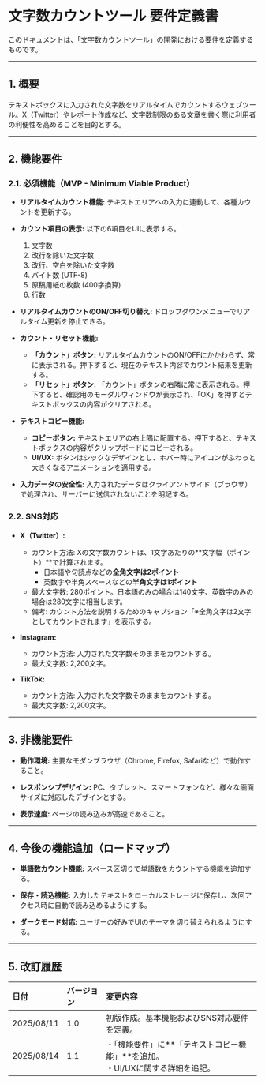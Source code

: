 # 文字数カウントツール 要件定義書

このドキュメントは、「文字数カウントツール」の開発における要件を定義するものです。

---

## 1. 概要

テキストボックスに入力された文字数をリアルタイムでカウントするウェブツール。X（Twitter）やレポート作成など、文字数制限のある文章を書く際に利用者の利便性を高めることを目的とする。

---

## 2. 機能要件

### 2.1. 必須機能（MVP - Minimum Viable Product）

* **リアルタイムカウント機能:** テキストエリアへの入力に連動して、各種カウントを更新する。

* **カウント項目の表示:** 以下の6項目をUIに表示する。
    1.  文字数
    2.  改行を除いた文字数
    3.  改行、空白を除いた文字数
    4.  バイト数 (UTF-8)
    5.  原稿用紙の枚数 (400字換算)
    6.  行数

* **リアルタイムカウントのON/OFF切り替え:** ドロップダウンメニューでリアルタイム更新を停止できる。

* **カウント・リセット機能:**
    * **「カウント」ボタン:** リアルタイムカウントのON/OFFにかかわらず、常に表示される。押下すると、現在のテキスト内容でカウント結果を更新する。
    * **「リセット」ボタン:** 「カウント」ボタンの右隣に常に表示される。押下すると、確認用のモーダルウィンドウが表示され、「OK」を押すとテキストボックスの内容がクリアされる。

* **テキストコピー機能:**
    * **コピーボタン:** テキストエリアの右上隅に配置する。押下すると、テキストボックスの内容がクリップボードにコピーされる。
    * **UI/UX:** ボタンはシックなデザインとし、ホバー時にアイコンがふわっと大きくなるアニメーションを適用する。

* **入力データの安全性:** 入力されたデータはクライアントサイド（ブラウザ）で処理され、サーバーに送信されないことを明記する。

### 2.2. SNS対応

* **X（Twitter）:**
    * カウント方法: Xの文字数カウントは、1文字あたりの**文字幅（ポイント）**で計算されます。
        * 日本語や句読点などの**全角文字は2ポイント**
        * 英数字や半角スペースなどの**半角文字は1ポイント**
    * 最大文字数: 280ポイント。日本語のみの場合は140文字、英数字のみの場合は280文字に相当します。
    * 備考: カウント方法を説明するためのキャプション「※全角文字は2文字としてカウントされます」を表示する。

* **Instagram:**
    * カウント方法: 入力された文字数そのままをカウントする。
    * 最大文字数: 2,200文字。

* **TikTok:**
    * カウント方法: 入力された文字数そのままをカウントする。
    * 最大文字数: 2,200文字。

---

## 3. 非機能要件

* **動作環境:** 主要なモダンブラウザ（Chrome, Firefox, Safariなど）で動作すること。

* **レスポンシブデザイン:** PC、タブレット、スマートフォンなど、様々な画面サイズに対応したデザインとする。

* **表示速度:** ページの読み込みが高速であること。

---

## 4. 今後の機能追加（ロードマップ）

* **単語数カウント機能:** スペース区切りで単語数をカウントする機能を追加する。

* **保存・読込機能:** 入力したテキストをローカルストレージに保存し、次回アクセス時に自動で読み込めるようにする。

* **ダークモード対応:** ユーザーの好みでUIのテーマを切り替えられるようにする。

---

## 5. 改訂履歴

| 日付 | バージョン | 変更内容 |
|:--- |:--- |:--- |
| 2025/08/11 | 1.0 | 初版作成。基本機能およびSNS対応要件を定義。 |
| 2025/08/14 | 1.1 | ・「機能要件」に**「テキストコピー機能」**を追加。<br>・UI/UXに関する詳細を追記。 |